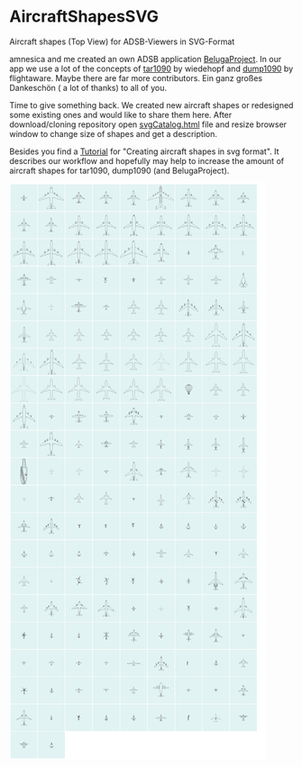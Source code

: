 # AircraftShapesSVG

Aircraft shapes (Top View) for ADSB-Viewers in SVG-Format

amnesica and me created an own ADSB application [BelugaProject](https://github.com/amnesica/BelugaProject). In our app we use a lot of the concepts of [tar1090](https://github.com/wiedehopf/tar1090/tree/master/html) by wiedehopf and [dump1090](https://github.com/flightaware/dump1090) by flightaware. Maybe there are far more contributors. Ein ganz großes Dankeschön ( a lot of thanks) to all of you.

Time to give something back. We created new aircraft shapes or redesigned some existing ones and would like to share them here. After download/cloning repository open [svgCatalog.html](svgCatalog.html) file and resize browser window to change size of shapes and get a description. 

Besides you find a [Tutorial](./Tutorial/) for "Creating aircraft shapes in svg format". It describes our workflow and hopefully may help to increase the amount of aircraft shapes for tar1090, dump1090 (and BelugaProject).

![Catalogue](Catalogue.png)
